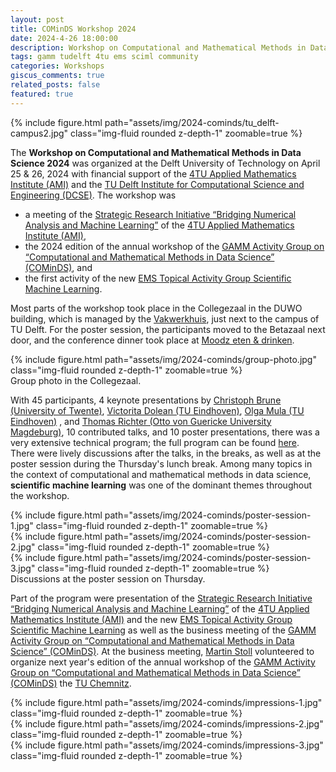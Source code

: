 ```yaml
---
layout: post
title: COMinDS Workshop 2024
date: 2024-4-26 18:00:00
description: Workshop on Computational and Mathematical Methods in Data Science 2024 at Delft University of Technology, April 25-26, 2024
tags: gamm tudelft 4tu ems sciml community
categories: Workshops
giscus_comments: true
related_posts: false
featured: true
---
```


<div class="row mt-2">
    <div class="col-sm mt-3 mt-md-0">
        {% include figure.html path="assets/img/2024-cominds/tu_delft-campus2.jpg" class="img-fluid rounded z-depth-1" zoomable=true %}
    </div>
</div>
<!-- <div class="caption">
    Group photo in the Collegezaal.
</div> -->

The **Workshop on Computational and Mathematical Methods in Data Science 2024** was organized at the Delft University of Technology on April 25 & 26, 2024 with financial support of the [4TU Applied Mathematics Institute (AMI)](https://www.4tu.nl/ami/) and the [TU Delft Institute for Computational Science and Engineering (DCSE)](https://www.tudelft.nl/en/tu-delft-institute-for-computational-science-and-engineering). The workshop was

+ a meeting of the [Strategic Research Initiative “Bridging Numerical Analysis and Machine Learning”](https://www.4tu.nl/ami/Research/sri-bridgingNAML/) of the [4TU Applied Mathematics Institute (AMI)](https://www.4tu.nl/ami/),
+ the 2024 edition of the annual workshop of the [GAMM Activity Group on “Computational and Mathematical Methods in Data Science” (COMinDS)](https://www.tu-chemnitz.de/mathematik/wire/cominds/), and
+ the first activity of the new [EMS Topical Activity Group Scientific Machine Learning](https://ems-tag-sciml.github.io/).

Most parts of the workshop took place in the Collegezaal in the DUWO building, which is managed by the [Vakwerkhuis](https://vakwerkhuis.com/), just next to the campus of TU Delft. For the poster session, the participants moved to the Betazaal next door, and the conference dinner took place at [Moodz eten & drinken](https://www.moodzdelft.nl/).

<div class="row mt-2">
    <div class="col-sm mt-3 mt-md-0">
        {% include figure.html path="assets/img/2024-cominds/group-photo.jpg" class="img-fluid rounded z-depth-1" zoomable=true %}
    </div>
</div>
<div class="caption">
    Group photo in the Collegezaal.
</div>

With 45 participants, 4 keynote presentations by [Christoph Brune (University of Twente)](https://people.utwente.nl/c.brune), [Victorita Dolean (TU Eindhoven)](http://www.victoritadolean.com/), [Olga Mula (TU Eindhoven)](https://omula.gitlab.io/) , and [Thomas Richter (Otto von Guericke University Magdeburg)](https://numerics.ovgu.de/), 10 contributed talks, and 10 poster presentations, there was a very extensive technical program; the full program can be found [here](https://searhein.github.io/gamm-cominds-2024/). There were lively discussions after the talks, in the breaks, as well as at the poster session during the Thursday's lunch break. Among many topics in the context of computational and mathematical methods in data science, **scientific machine learning** was one of the dominant themes throughout the workshop.

<div class="row mt-2">
    <div class="col-sm mt-3 mt-md-0">
        {% include figure.html path="assets/img/2024-cominds/poster-session-1.jpg" class="img-fluid rounded z-depth-1" zoomable=true %}
    </div>
    <div class="col-sm mt-3 mt-md-0">
        {% include figure.html path="assets/img/2024-cominds/poster-session-2.jpg" class="img-fluid rounded z-depth-1" zoomable=true %}
    </div>
    <div class="col-sm mt-3 mt-md-0">
        {% include figure.html path="assets/img/2024-cominds/poster-session-3.jpg" class="img-fluid rounded z-depth-1" zoomable=true %}
    </div>
</div>
<div class="caption">
    Discussions at the poster session on Thursday.
</div>

Part of the program were presentation of the [Strategic Research Initiative “Bridging Numerical Analysis and Machine Learning”](https://www.4tu.nl/ami/Research/sri-bridgingNAML/) of the [4TU Applied Mathematics Institute (AMI)](https://www.4tu.nl/ami/) and the new [EMS Topical Activity Group Scientific Machine Learning](https://ems-tag-sciml.github.io/) as well as the business meeting of the [GAMM Activity Group on “Computational and Mathematical Methods in Data Science” (COMinDS)](https://www.tu-chemnitz.de/mathematik/wire/cominds/). At the business meeting, [Martin Stoll](https://www.tu-chemnitz.de/mathematik/wire/prof.php) volunteered to organize next year's edition of the annual workshop of the [GAMM Activity Group on “Computational and Mathematical Methods in Data Science” (COMinDS)](https://www.tu-chemnitz.de/mathematik/wire/cominds/) the [TU Chemnitz](https://www.tu-chemnitz.de/index.html.en).

<div class="row mt-2">
    <div class="col-sm mt-3 mt-md-0">
        {% include figure.html path="assets/img/2024-cominds/impressions-1.jpg" class="img-fluid rounded z-depth-1" zoomable=true %}
    </div>
    <div class="col-sm mt-3 mt-md-0">
        {% include figure.html path="assets/img/2024-cominds/impressions-2.jpg" class="img-fluid rounded z-depth-1" zoomable=true %}
    </div>
    <div class="col-sm mt-3 mt-md-0">
        {% include figure.html path="assets/img/2024-cominds/impressions-3.jpg" class="img-fluid rounded z-depth-1" zoomable=true %}
    </div>
</div>
<!-- <div class="caption">
    Discussions at the poster session on Thursday.
</div> -->
